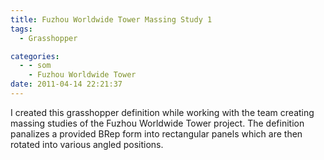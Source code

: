 ```yaml
---
title: Fuzhou Worldwide Tower Massing Study 1
tags:
  - Grasshopper

categories:
  - - som
    - Fuzhou Worldwide Tower
date: 2011-04-14 22:21:37
---
```


I created this grasshopper definition while working with the team creating massing studies of the Fuzhou Worldwide Tower project. The definition panalizes a provided BRep form into rectangular panels which are then rotated into various angled positions.
